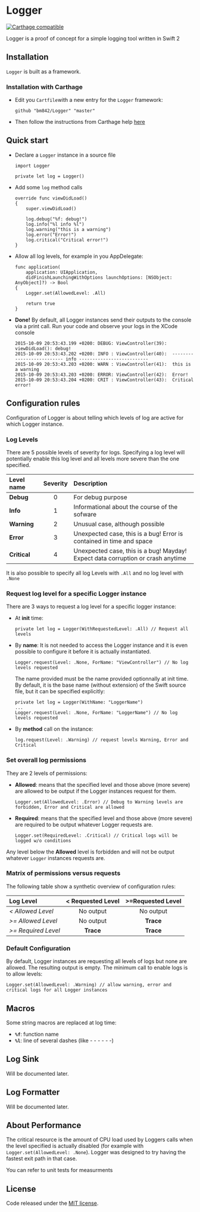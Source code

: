 # Logger

[![Carthage compatible](https://img.shields.io/badge/Carthage-compatible-4BC51D.svg?style=flat)](https://github.com/Carthage/Carthage)

Logger is a proof of concept for a simple logging tool written in Swift 2

## Installation

`Logger` is built as a framework.

### Installation with Carthage

- Edit you `Cartfile`with a new entry for the `Logger` framework:

	```
	github "bm842/Logger" "master"
	```
* Then follow the instructions from Carthage help [here](https://github.com/Carthage/Carthage#getting-started)

## Quick start

- Declare a `Logger` instance in a source file

	```
	import Logger
	
	private let log = Logger()
	```

- Add some `log` method calls

	```
	override func viewDidLoad()
	{
		super.viewDidLoad()
		
		log.debug("%f: debug!")
		log.info("%l info %l")
		log.warning("this is a warning")
		log.error("Error!")
		log.critical("Critical error!")
	}
	```

- Allow all log levels, for example in you AppDelegate:

	```
	func application(
		application: UIApplication, 
		didFinishLaunchingWithOptions launchOptions: [NSObject: AnyObject]?) -> Bool
	{
		Logger.set(AllowedLevel: .All)
	
		return true
	}
	```

- **Done!** By default, all Logger instances send their outputs to the console via a print call. Run your code and observe your logs in the XCode console

	```
	2015-10-09 20:53:43.199 +0200: DEBUG: ViewController(39):  viewDidLoad(): debug!
	2015-10-09 20:53:43.202 +0200: INFO : ViewController(40):  -------------------------- info --------------------------
	2015-10-09 20:53:43.203 +0200: WARN : ViewController(41):  this is a warning
	2015-10-09 20:53:43.203 +0200: ERROR: ViewController(42):  Error!
	2015-10-09 20:53:43.204 +0200: CRIT : ViewController(43):  Critical error!
	```

## Configuration rules

Configuration of Logger is about telling which levels of log are active for which Logger instance.

### Log Levels

There are 5 possible levels of severity for logs. Specifying a log level will potentially enable this log level and all levels more severe than the one specified.

Level name | Severity | Description
:---|:---:|:---
**Debug** | 0 | For debug purpose
**Info** | 1 | Informational about the course of the sofware
**Warning** | 2 | Unusual case, although possible
**Error** | 3 | Unexpected case, this is a bug! Error is contained in time and space
**Critical** | 4 | Unexpected case, this is a bug! Mayday! Expect data corruption or crash anytime

It is also possible to specify all log Levels with `.All` and no log level with `.None`


### Request log level for a specific Logger instance

There are 3 ways to request a log level for a specific logger instance:

- At **init** time:

	```
	private let log = Logger(WithRequestedLevel: .All) // Request all levels
	```
	
- By **name**: It is not needed to access the Logger instance and it is even possible to configure it before it is actually instantiated.

	```
	Logger.request(Level: .None, ForName: "ViewController") // No log levels requested
	```
	The name provided must be the name provided optionnally at init time. By default, it is the base name (without extension) of the Swift source file, but it can be specified explicitly:
	
	```
	private let log = Logger(WithName: "LoggerName")
	...
	Logger.request(Level: .None, ForName: "LoggerName") // No log levels requested
	```
	
- By **method** call on the instance:

	```
	log.request(Level: .Warning) // request levels Warning, Error and Critical
	```

### Set overall log permissions

They are 2 levels of permissions:

- **Allowed**: means that the specified level and those above (more severe) are allowed to be output if the Logger instances request for them.
	```
	Logger.set(AllowedLevel: .Error) // Debug to Warning levels are forbidden, Error and Critical are allowed
	```

- **Required**: means that the specified level and those above (more severe) are required to be output whatever Logger requests are.
	```
	Logger.set(RequiredLevel: .Critical) // Critical logs will be logged w/o conditions
	```

Any level below the **Allowed** level is forbidden and will not be output whatever `Logger` instances requests are.

### Matrix of permissions versus requests

The following table show a synthetic overview of configuration rules:

Log Level | < Requested Level | \>=Requested Level |
:------|:------:|:------:
*< Allowed Level* |  No output | No output
*\>= Allowed Level* |  No output | **Trace**
*\>= Required Level* | **Trace** | **Trace**

### Default Configuration

By default, Logger instances are requesting all levels of logs but none are allowed. The resulting output is empty. The minimum call to enable logs is to allow levels:
```
Logger.set(AllowedLevel: .Warning) // allow warning, error and critical logs for all Logger instances
```

## Macros
Some string macros are replaced at log time:

- **`%f`**: function name
- **`%l`**: line of several dashes (like - - - - - -)

## Log Sink

Will be documented later.

## Log Formatter

Will be documented later.

## About Performance

The critical resource is the amount of CPU load used by Loggers calls when the level specified is actually disabled (for example with `Logger.set(AllowedLevel: .None`). Logger was designed to try having the fastest exit path in that case.

You can refer to unit tests for measurments

## License

Code released under the [MIT license](http://opensource.org/licenses/MIT).





